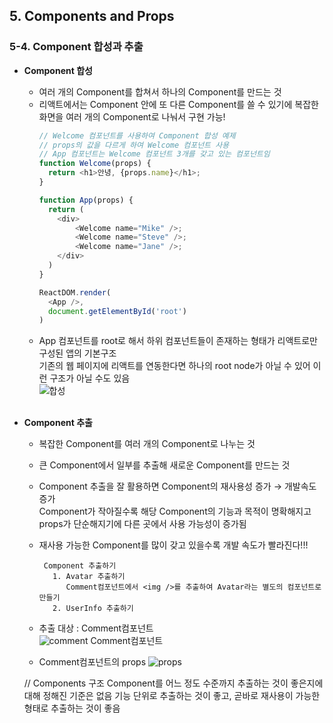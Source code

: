 ## 5. Components and Props   
### 5-4. Component 합성과 추출
- **Component 합성**   
  * 여러 개의 Component를 합쳐서 하나의 Component를 만드는 것   
  * 리액트에서는 Component 안에 또 다른 Component를 쓸 수 있기에 복잡한 화면을 여러 개의 Component로 나눠서 구현 가능!   
    ``` javascript
    // Welcome 컴포넌트를 사용하여 Component 합성 예제
    // props의 값을 다르게 하여 Welcome 컴포넌트 사용
    // App 컴포넌트는 Welcome 컴포넌트 3개를 갖고 있는 컴포넌트임
    function Welcome(props) {
      return <h1>안녕, {props.name}</h1>;
    }

    function App(props) {
      return (
        <div>
            <Welcome name="Mike" />;
            <Welcome name="Steve" />;
            <Welcome name="Jane" />;
        </div>
      )
    }

    ReactDOM.render(
      <App />,
      document.getElementById('root')
    )
    ```
  * App 컴포넌트를 root로 해서 하위 컴포넌트들이 존재하는 형태가 리액트로만 구성된 앱의 기본구조   
    기존의 웹 페이지에 리액트를 연동한다면 하나의 root node가 아닐 수 있어 이런 구조가 아닐 수도 있음
    <br>
  ![합성](https://user-images.githubusercontent.com/114986832/214764712-f6816b8c-3b0b-480d-a18c-bb5cec0bcbe4.png)
  <br>

- **Component 추출**   
  * 복잡한 Component를 여러 개의 Component로 나누는 것   
  * 큰 Component에서 일부를 추출해 새로운 Component를 만드는 것   
  * Component 추출을 잘 활용하면 Component의 재사용성 증가 → 개발속도 증가   
    Component가 작아질수록 해당 Component의 기능과 목적이 명확해지고 props가 단순해지기에 다른 곳에서 사용 가능성이 증가됨   
  * 재사용 가능한 Component를 많이 갖고 있을수록 개발 속도가 빨라진다!!!   
    ```
     Component 추출하기
       1. Avatar 추출하기
          Comment컴포넌트에서 <img />를 추출하여 Avatar라는 별도의 컴포넌트로 만들기
       2. UserInfo 추출하기
    ```
    
   * 추출 대상 : Comment컴포넌트   
    ![comment](https://user-images.githubusercontent.com/114986832/214766663-913673a6-a028-451d-85f4-5b7cc535d121.png)
Comment컴포넌트

   * Comment컴포넌트의 props
![props](https://user-images.githubusercontent.com/114986832/214766684-3c5470ad-518c-49ea-8977-f812a7235539.png)

    // Components 구조
    Component를 어느 정도 수준까지 추출하는 것이 좋은지에 대해 정해진 기준은 없음
    기능 단위로 추출하는 것이 좋고, 곧바로 재사용이 가능한 형태로 추출하는 것이 좋음
    ```
